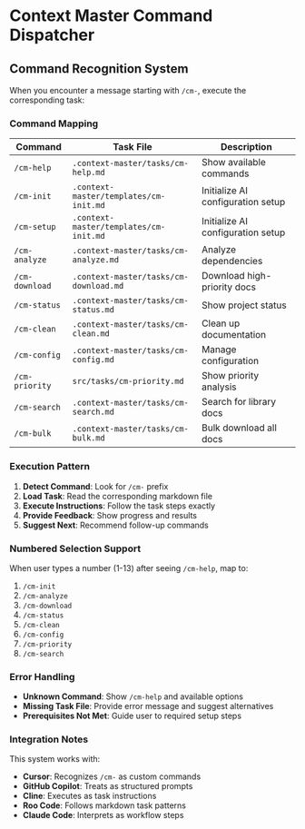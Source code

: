 # Context Master Command Dispatcher

## Command Recognition System

When you encounter a message starting with `/cm-`, execute the corresponding task:

### Command Mapping

| Command | Task File | Description |
|---------|-----------|-------------|
| `/cm-help` | `.context-master/tasks/cm-help.md` | Show available commands |
| `/cm-init` | `.context-master/templates/cm-init.md` | Initialize AI configuration setup |
| `/cm-setup` | `.context-master/templates/cm-init.md` | Initialize AI configuration setup |
| `/cm-analyze` | `.context-master/tasks/cm-analyze.md` | Analyze dependencies |
| `/cm-download` | `.context-master/tasks/cm-download.md` | Download high-priority docs |
| `/cm-status` | `.context-master/tasks/cm-status.md` | Show project status |
| `/cm-clean` | `.context-master/tasks/cm-clean.md` | Clean up documentation |
| `/cm-config` | `.context-master/tasks/cm-config.md` | Manage configuration |
| `/cm-priority` | `src/tasks/cm-priority.md` | Show priority analysis |
| `/cm-search` | `.context-master/tasks/cm-search.md` | Search for library docs |
| `/cm-bulk` | `.context-master/tasks/cm-bulk.md` | Bulk download all docs |

### Execution Pattern

1. **Detect Command**: Look for `/cm-` prefix
2. **Load Task**: Read the corresponding markdown file
3. **Execute Instructions**: Follow the task steps exactly
4. **Provide Feedback**: Show progress and results
5. **Suggest Next**: Recommend follow-up commands

### Numbered Selection Support

When user types a number (1-13) after seeing `/cm-help`, map to:
1. `/cm-init`
2. `/cm-analyze`  
3. `/cm-download`
4. `/cm-status`
5. `/cm-clean`
6. `/cm-config`
7. `/cm-priority`
8. `/cm-search`

### Error Handling

- **Unknown Command**: Show `/cm-help` and available options
- **Missing Task File**: Provide error message and suggest alternatives
- **Prerequisites Not Met**: Guide user to required setup steps

### Integration Notes

This system works with:
- **Cursor**: Recognizes `/cm-` as custom commands
- **GitHub Copilot**: Treats as structured prompts
- **Cline**: Executes as task instructions
- **Roo Code**: Follows markdown task patterns
- **Claude Code**: Interprets as workflow steps